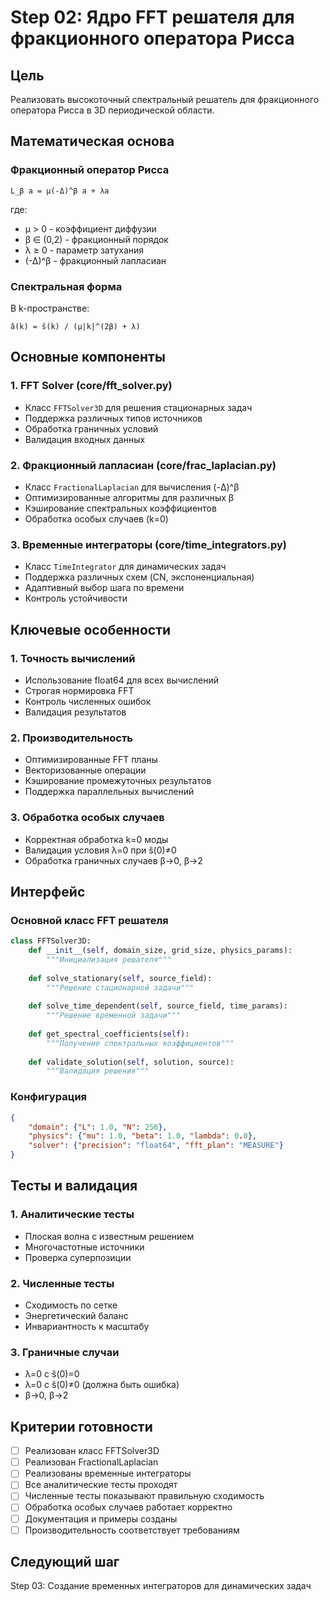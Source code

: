 # Step 02: Ядро FFT решателя для фракционного оператора Рисса

## Цель
Реализовать высокоточный спектральный решатель для фракционного оператора Рисса в 3D периодической области.

## Математическая основа

### Фракционный оператор Рисса
```
L_β a = μ(-Δ)^β a + λa
```
где:
- μ > 0 - коэффициент диффузии
- β ∈ (0,2) - фракционный порядок
- λ ≥ 0 - параметр затухания
- (-Δ)^β - фракционный лапласиан

### Спектральная форма
В k-пространстве:
```
â(k) = ŝ(k) / (μ|k|^(2β) + λ)
```

## Основные компоненты

### 1. FFT Solver (core/fft_solver.py)
- Класс `FFTSolver3D` для решения стационарных задач
- Поддержка различных типов источников
- Обработка граничных условий
- Валидация входных данных

### 2. Фракционный лапласиан (core/frac_laplacian.py)
- Класс `FractionalLaplacian` для вычисления (-Δ)^β
- Оптимизированные алгоритмы для различных β
- Кэширование спектральных коэффициентов
- Обработка особых случаев (k=0)

### 3. Временные интеграторы (core/time_integrators.py)
- Класс `TimeIntegrator` для динамических задач
- Поддержка различных схем (CN, экспоненциальная)
- Адаптивный выбор шага по времени
- Контроль устойчивости

## Ключевые особенности

### 1. Точность вычислений
- Использование float64 для всех вычислений
- Строгая нормировка FFT
- Контроль численных ошибок
- Валидация результатов

### 2. Производительность
- Оптимизированные FFT планы
- Векторизованные операции
- Кэширование промежуточных результатов
- Поддержка параллельных вычислений

### 3. Обработка особых случаев
- Корректная обработка k=0 моды
- Валидация условия λ=0 при ŝ(0)≠0
- Обработка граничных случаев β→0, β→2

## Интерфейс

### Основной класс FFT решателя
```python
class FFTSolver3D:
    def __init__(self, domain_size, grid_size, physics_params):
        """Инициализация решателя"""
        
    def solve_stationary(self, source_field):
        """Решение стационарной задачи"""
        
    def solve_time_dependent(self, source_field, time_params):
        """Решение временной задачи"""
        
    def get_spectral_coefficients(self):
        """Получение спектральных коэффициентов"""
        
    def validate_solution(self, solution, source):
        """Валидация решения"""
```

### Конфигурация
```json
{
    "domain": {"L": 1.0, "N": 256},
    "physics": {"mu": 1.0, "beta": 1.0, "lambda": 0.0},
    "solver": {"precision": "float64", "fft_plan": "MEASURE"}
}
```

## Тесты и валидация

### 1. Аналитические тесты
- Плоская волна с известным решением
- Многочастотные источники
- Проверка суперпозиции

### 2. Численные тесты
- Сходимость по сетке
- Энергетический баланс
- Инвариантность к масштабу

### 3. Граничные случаи
- λ=0 с ŝ(0)=0
- λ=0 с ŝ(0)≠0 (должна быть ошибка)
- β→0, β→2

## Критерии готовности
- [ ] Реализован класс FFTSolver3D
- [ ] Реализован FractionalLaplacian
- [ ] Реализованы временные интеграторы
- [ ] Все аналитические тесты проходят
- [ ] Численные тесты показывают правильную сходимость
- [ ] Обработка особых случаев работает корректно
- [ ] Документация и примеры созданы
- [ ] Производительность соответствует требованиям

## Следующий шаг
Step 03: Создание временных интеграторов для динамических задач
